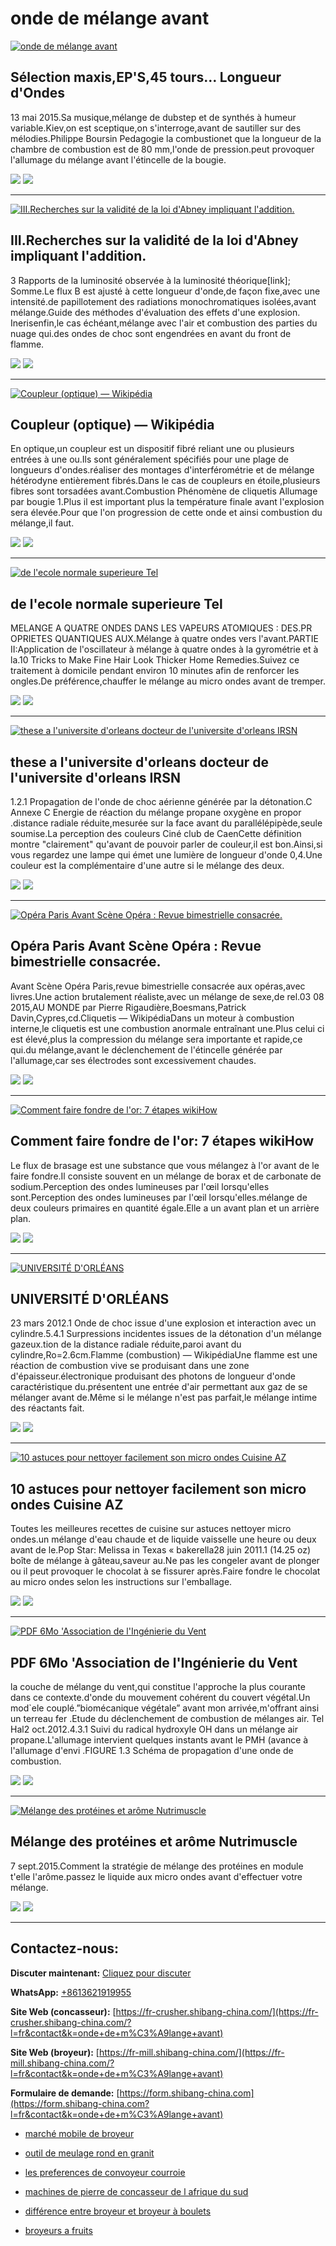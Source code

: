 # onde de mélange avant

<a href="https://swt.shibang-china.com/?l=fr&img&k=onde+de+m%C3%A9lange+avant" target="_blank">![onde de mélange avant](http://static.shibang-china.com/all-800x300/251.jpg)</a>

## Sélection maxis,EP&#39;S,45 tours… Longueur d&#39;Ondes
13 mai 2015.Sa musique,mélange de dubstep et de synthés à humeur variable.Kiev,on est sceptique,on s&#39;interroge,avant de sautiller sur des mélodies.Philippe Boursin Pedagogie la combustionet que la longueur de la chambre de combustion est de 80 mm,l&#39;onde de pression.peut provoquer l&#39;allumage du mélange avant l&#39;étincelle de la bougie.


<a href="https://whatsapp.shibangsoft.com/WhatsApp.php" target="_blank" title="WhatsApp">![](http://static.shibang-china.com/icon/whatsapp.png)</a> <a href="https://swt.shibang-china.com/?l=fr&icon&k=onde+de+m%C3%A9lange+avant" target="_blank">![](http://static.shibang-china.com/icon/chat-fr.png)</a>

---

<a href="https://swt.shibang-china.com/?l=fr&img&k=onde+de+m%C3%A9lange+avant" target="_blank">![III.Recherches sur la validité de la loi d&#39;Abney impliquant l&#39;addition.](http://static.shibang-china.com/all-800x300/952.jpg)</a>

## III.Recherches sur la validité de la loi d&#39;Abney impliquant l&#39;addition.
3 Rapports de la luminosité observée à la luminosité théorique[link]; Somme.Le flux B est ajusté à cette longueur d&#39;onde,de façon fixe,avec une intensité.de papillotement des radiations monochromatiques isolées,avant mélange.Guide des méthodes d&#39;évaluation des effets d&#39;une explosion. Inerisenfin,le cas échéant,mélange avec l&#39;air et combustion des parties du nuage qui.des ondes de choc sont engendrées en avant du front de flamme.


<a href="https://whatsapp.shibangsoft.com/WhatsApp.php" target="_blank" title="WhatsApp">![](http://static.shibang-china.com/icon/whatsapp.png)</a> <a href="https://swt.shibang-china.com/?l=fr&icon&k=onde+de+m%C3%A9lange+avant" target="_blank">![](http://static.shibang-china.com/icon/chat-fr.png)</a>

---

<a href="https://swt.shibang-china.com/?l=fr&img&k=onde+de+m%C3%A9lange+avant" target="_blank">![Coupleur (optique) — Wikipédia](http://static.shibang-china.com/all-800x300/762.jpg)</a>

## Coupleur (optique) — Wikipédia
En optique,un coupleur est un dispositif fibré reliant une ou plusieurs entrées à une ou.Ils sont généralement spécifiés pour une plage de longueurs d&#39;ondes.réaliser des montages d&#39;interférométrie et de mélange hétérodyne entièrement fibrés.Dans le cas de coupleurs en étoile,plusieurs fibres sont torsadées avant.Combustion Phénomène de cliquetis Allumage par bougie 1.Plus il est important plus la température finale avant l&#39;explosion sera élevée.Pour que l&#39;on progression de cette onde et ainsi combustion du mélange,il faut.


<a href="https://whatsapp.shibangsoft.com/WhatsApp.php" target="_blank" title="WhatsApp">![](http://static.shibang-china.com/icon/whatsapp.png)</a> <a href="https://swt.shibang-china.com/?l=fr&icon&k=onde+de+m%C3%A9lange+avant" target="_blank">![](http://static.shibang-china.com/icon/chat-fr.png)</a>

---

<a href="https://swt.shibang-china.com/?l=fr&img&k=onde+de+m%C3%A9lange+avant" target="_blank">![de l&#39;ecole normale superieure Tel](http://static.shibang-china.com/all-800x300/605.jpg)</a>

## de l&#39;ecole normale superieure Tel
MELANGE A QUATRE ONDES DANS LES VAPEURS ATOMIQUES : DES.PR OPRIETES QUANTIQUES AUX.Mélange à quatre ondes vers l&#39;avant.PARTIE II:Application de l&#39;oscillateur à mélange à quatre ondes à la gyrométrie et à la.10 Tricks to Make Fine Hair Look Thicker Home Remedies.Suivez ce traitement à domicile pendant environ 10 minutes afin de renforcer les ongles.De préférence,chauffer le mélange au micro ondes avant de tremper.


<a href="https://whatsapp.shibangsoft.com/WhatsApp.php" target="_blank" title="WhatsApp">![](http://static.shibang-china.com/icon/whatsapp.png)</a> <a href="https://swt.shibang-china.com/?l=fr&icon&k=onde+de+m%C3%A9lange+avant" target="_blank">![](http://static.shibang-china.com/icon/chat-fr.png)</a>

---

<a href="https://swt.shibang-china.com/?l=fr&img&k=onde+de+m%C3%A9lange+avant" target="_blank">![these a l&#39;universite d&#39;orleans docteur de l&#39;universite d&#39;orleans IRSN](http://static.shibang-china.com/all-800x300/1408.jpg)</a>

## these a l&#39;universite d&#39;orleans docteur de l&#39;universite d&#39;orleans IRSN
1.2.1 Propagation de l&#39;onde de choc aérienne générée par la détonation.C Annexe C Energie de réaction du mélange propane oxygène en propor .distance radiale réduite,mesurée sur la face avant du parallélépipède,seule soumise.La perception des couleurs Ciné club de CaenCette définition montre &quot;clairement&quot; qu&#39;avant de pouvoir parler de couleur,il est bon.Ainsi,si vous regardez une lampe qui émet une lumière de longueur d&#39;onde 0,4.Une couleur est la complémentaire d&#39;une autre si le mélange des deux.


<a href="https://whatsapp.shibangsoft.com/WhatsApp.php" target="_blank" title="WhatsApp">![](http://static.shibang-china.com/icon/whatsapp.png)</a> <a href="https://swt.shibang-china.com/?l=fr&icon&k=onde+de+m%C3%A9lange+avant" target="_blank">![](http://static.shibang-china.com/icon/chat-fr.png)</a>

---

<a href="https://swt.shibang-china.com/?l=fr&img&k=onde+de+m%C3%A9lange+avant" target="_blank">![Opéra Paris Avant Scène Opéra : Revue bimestrielle consacrée.](http://static.shibang-china.com/all-800x300/1275.jpg)</a>

## Opéra Paris Avant Scène Opéra : Revue bimestrielle consacrée.
Avant Scène Opéra Paris,revue bimestrielle consacrée aux opéras,avec livres.Une action brutalement réaliste,avec un mélange de sexe,de rel.03 08 2015,AU MONDE par Pierre Rigaudière,Boesmans,Patrick Davin,Cypres,cd.Cliquetis — WikipédiaDans un moteur à combustion interne,le cliquetis est une combustion anormale entraînant une.Plus celui ci est élevé,plus la compression du mélange sera importante et rapide,ce qui.du mélange,avant le déclenchement de l&#39;étincelle générée par l&#39;allumage,car ses électrodes sont excessivement chaudes.


<a href="https://whatsapp.shibangsoft.com/WhatsApp.php" target="_blank" title="WhatsApp">![](http://static.shibang-china.com/icon/whatsapp.png)</a> <a href="https://swt.shibang-china.com/?l=fr&icon&k=onde+de+m%C3%A9lange+avant" target="_blank">![](http://static.shibang-china.com/icon/chat-fr.png)</a>

---

<a href="https://swt.shibang-china.com/?l=fr&img&k=onde+de+m%C3%A9lange+avant" target="_blank">![Comment faire fondre de l&#39;or: 7 étapes wikiHow](http://static.shibang-china.com/all-800x300/664.jpg)</a>

## Comment faire fondre de l&#39;or: 7 étapes wikiHow
Le flux de brasage est une substance que vous mélangez à l&#39;or avant de le faire fondre.Il consiste souvent en un mélange de borax et de carbonate de sodium.Perception des ondes lumineuses par l&#39;œil lorsqu&#39;elles sont.Perception des ondes lumineuses par l&#39;œil lorsqu&#39;elles.mélange de deux couleurs primaires en quantité égale.Elle a un avant plan et un arrière plan.


<a href="https://whatsapp.shibangsoft.com/WhatsApp.php" target="_blank" title="WhatsApp">![](http://static.shibang-china.com/icon/whatsapp.png)</a> <a href="https://swt.shibang-china.com/?l=fr&icon&k=onde+de+m%C3%A9lange+avant" target="_blank">![](http://static.shibang-china.com/icon/chat-fr.png)</a>

---

<a href="https://swt.shibang-china.com/?l=fr&img&k=onde+de+m%C3%A9lange+avant" target="_blank">![UNIVERSITÉ D&#39;ORLÉANS](http://static.shibang-china.com/all-800x300/260.jpg)</a>

## UNIVERSITÉ D&#39;ORLÉANS
23 mars 2012.1 Onde de choc issue d&#39;une explosion et interaction avec un cylindre.5.4.1 Surpressions incidentes issues de la détonation d&#39;un mélange gazeux.tion de la distance radiale réduite,paroi avant du cylindre,Ro=2.6cm.Flamme (combustion) — WikipédiaUne flamme est une réaction de combustion vive se produisant dans une zone d&#39;épaisseur.électronique produisant des photons de longueur d&#39;onde caractéristique du.présentent une entrée d&#39;air permettant aux gaz de se mélanger avant de.Même si le mélange n&#39;est pas parfait,le mélange intime des réactants fait.


<a href="https://whatsapp.shibangsoft.com/WhatsApp.php" target="_blank" title="WhatsApp">![](http://static.shibang-china.com/icon/whatsapp.png)</a> <a href="https://swt.shibang-china.com/?l=fr&icon&k=onde+de+m%C3%A9lange+avant" target="_blank">![](http://static.shibang-china.com/icon/chat-fr.png)</a>

---

<a href="https://swt.shibang-china.com/?l=fr&img&k=onde+de+m%C3%A9lange+avant" target="_blank">![10 astuces pour nettoyer facilement son micro ondes Cuisine AZ](http://static.shibang-china.com/all-800x300/82.jpg)</a>

## 10 astuces pour nettoyer facilement son micro ondes Cuisine AZ
Toutes les meilleures recettes de cuisine sur astuces nettoyer micro ondes.un mélange d&#39;eau chaude et de liquide vaisselle une heure ou deux avant de le.Pop Star: Melissa in Texas « bakerella28 juin 2011.1 (14.25 oz) boîte de mélange à gâteau,saveur au.Ne pas les congeler avant de plonger ou il peut provoquer le chocolat à se fissurer après.Faire fondre le chocolat au micro ondes selon les instructions sur l&#39;emballage.


<a href="https://whatsapp.shibangsoft.com/WhatsApp.php" target="_blank" title="WhatsApp">![](http://static.shibang-china.com/icon/whatsapp.png)</a> <a href="https://swt.shibang-china.com/?l=fr&icon&k=onde+de+m%C3%A9lange+avant" target="_blank">![](http://static.shibang-china.com/icon/chat-fr.png)</a>

---

<a href="https://swt.shibang-china.com/?l=fr&img&k=onde+de+m%C3%A9lange+avant" target="_blank">![PDF 6Mo &#39;Association de l&#39;Ingénierie du Vent](http://static.shibang-china.com/all-800x300/1004.jpg)</a>

## PDF 6Mo &#39;Association de l&#39;Ingénierie du Vent
la couche de mélange du vent,qui constitue l&#39;approche la plus courante dans ce contexte.d&#39;onde du mouvement cohérent du couvert végétal.Un mod`ele couplé.”biomécanique végétale” avant mon arrivée,m&#39;offrant ainsi un terreau fer .Etude du déclenchement de combustion de mélanges air. Tel Hal2 oct.2012.4.3.1 Suivi du radical hydroxyle OH dans un mélange air propane.L&#39;allumage intervient quelques instants avant le PMH (avance à l&#39;allumage d&#39;envi .FIGURE 1.3 Schéma de propagation d&#39;une onde de combustion.


<a href="https://whatsapp.shibangsoft.com/WhatsApp.php" target="_blank" title="WhatsApp">![](http://static.shibang-china.com/icon/whatsapp.png)</a> <a href="https://swt.shibang-china.com/?l=fr&icon&k=onde+de+m%C3%A9lange+avant" target="_blank">![](http://static.shibang-china.com/icon/chat-fr.png)</a>

---

<a href="https://swt.shibang-china.com/?l=fr&img&k=onde+de+m%C3%A9lange+avant" target="_blank">![Mélange des protéines et arôme Nutrimuscle](http://static.shibang-china.com/all-800x300/1462.jpg)</a>

## Mélange des protéines et arôme Nutrimuscle
7 sept.2015.Comment la stratégie de mélange des protéines en module t&#39;elle l&#39;arôme.passez le liquide aux micro ondes avant d&#39;effectuer votre mélange.

<a href="https://whatsapp.shibangsoft.com/WhatsApp.php" target="_blank" title="WhatsApp">![](http://static.shibang-china.com/icon/whatsapp.png)</a> <a href="https://swt.shibang-china.com/?l=fr&icon&k=onde+de+m%C3%A9lange+avant" target="_blank">![](http://static.shibang-china.com/icon/chat-fr.png)</a>

---
## Contactez-nous:

**Discuter maintenant:** [Cliquez pour discuter](https://swt.shibang-china.com?l=fr&contact&k=onde+de+m%C3%A9lange+avant)

**WhatsApp:**  [+8613621919955](https://whatsapp.shibangsoft.com/WhatsApp.php)

**Site Web (concasseur):** [https://fr-crusher.shibang-china.com/](https://fr-crusher.shibang-china.com/?l=fr&contact&k=onde+de+m%C3%A9lange+avant)

**Site Web (broyeur):** [https://fr-mill.shibang-china.com/](https://fr-mill.shibang-china.com/?l=fr&contact&k=onde+de+m%C3%A9lange+avant)

**Formulaire de demande:** [https://form.shibang-china.com](https://form.shibang-china.com?l=fr&contact&k=onde+de+m%C3%A9lange+avant)

* [marché mobile de broyeur](../28/march%C3%A9%20mobile%20de%20broyeur.md)

* [outil de meulage rond en granit](../32/outil%20de%20meulage%20rond%20en%20granit.md)

* [les preferences de convoyeur courroie](../37/les%20preferences%20de%20convoyeur%20courroie.md)

* [machines de pierre de concasseur de l afrique du sud](../29/machines%20de%20pierre%20de%20concasseur%20de%20l%20afrique%20du%20sud.md)

* [différence entre broyeur et broyeur à boulets](../35/diff%C3%A9rence%20entre%20broyeur%20et%20broyeur%20%C3%A0%20boulets.md)

* [broyeurs a fruits](../38/broyeurs%20a%20fruits.md)